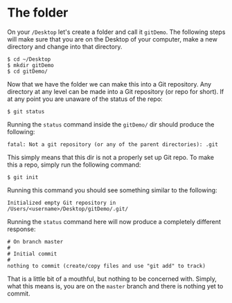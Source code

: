 # The folder

On your `/Desktop` let's create a folder and call it `gitDemo`. The following steps will make sure that you are on the Desktop of your computer, make a new directory and change into that directory.

```
$ cd ~/Desktop
$ mkdir gitDemo
$ cd gitDemo/
```

Now that we have the folder we can make this into a Git repository. Any directory at any level can be made into a Git repository (or repo for short). If at any point you are unaware of the status of the repo:

```
$ git status
```

Running the `status` command inside the `gitDemo/` dir should produce the following:

```
fatal: Not a git repository (or any of the parent directories): .git
```

This simply means that this dir is not a properly set up Git repo. To make this a repo, simply run the following command:

```
$ git init
```

Running this command you should see something similar to the following:

```
Initialized empty Git repository in /Users/<username>/Desktop/gitDemo/.git/
```

Running the `status` command here will now produce a completely different response:

```
# On branch master
#
# Initial commit
#
nothing to commit (create/copy files and use "git add" to track)
```

That is a little bit of a mouthful, but nothing to be concerned with. Simply, what this means is, you are on the `master` branch and there is nothing yet to commit.
